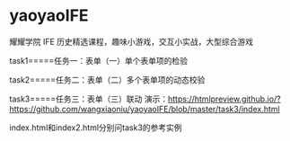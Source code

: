 # yaoyaoIFE
 耀耀学院 IFE 历史精选课程，趣味小游戏，交互小实战，大型综合游戏
 
task1=====任务一：表单（一）单个表单项的检验

task2=====任务二：表单（二）多个表单项的动态校验

task3=====任务三：表单（三）联动 演示：https://htmlpreview.github.io/?https://github.com/wangxiaoniu/yaoyaoIFE/blob/master/task3/index.html

index.html和index2.html分别问task3的参考实例
